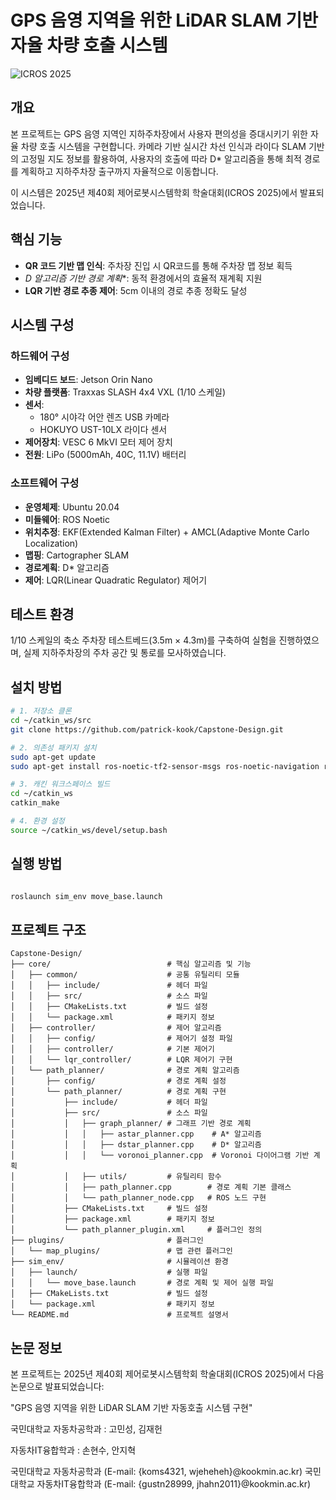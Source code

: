# GPS 음영 지역을 위한 LiDAR SLAM 기반 자율 차량 호출 시스템

![ICROS 2025](https://img.shields.io/badge/ICROS-2025-blue)

## 개요

본 프로젝트는 GPS 음영 지역인 지하주차장에서 사용자 편의성을 증대시키기 위한 자율 차량 호출 시스템을 구현합니다. 카메라 기반 실시간 차선 인식과 라이다 SLAM 기반의 고정밀 지도 정보를 활용하여, 사용자의 호출에 따라 D* 알고리즘을 통해 최적 경로를 계획하고 지하주차장 출구까지 자율적으로 이동합니다.

이 시스템은 2025년 제40회 제어로봇시스템학회 학술대회(ICROS 2025)에서 발표되었습니다.

## 핵심 기능

- **QR 코드 기반 맵 인식**: 주차장 진입 시 QR코드를 통해 주차장 맵 정보 획득
- **D* 알고리즘 기반 경로 계획**: 동적 환경에서의 효율적 재계획 지원
- **LQR 기반 경로 추종 제어**: 5cm 이내의 경로 추종 정확도 달성

## 시스템 구성

### 하드웨어 구성
- **임베디드 보드**: Jetson Orin Nano
- **차량 플랫폼**: Traxxas SLASH 4x4 VXL (1/10 스케일)
- **센서**:
  - 180° 시야각 어안 렌즈 USB 카메라
  - HOKUYO UST-10LX 라이다 센서
- **제어장치**: VESC 6 MkVI 모터 제어 장치
- **전원**: LiPo (5000mAh, 40C, 11.1V) 배터리

### 소프트웨어 구성
- **운영체제**: Ubuntu 20.04
- **미들웨어**: ROS Noetic
- **위치추정**: EKF(Extended Kalman Filter) + AMCL(Adaptive Monte Carlo Localization)
- **맵핑**: Cartographer SLAM
- **경로계획**: D* 알고리즘
- **제어**: LQR(Linear Quadratic Regulator) 제어기

## 테스트 환경

1/10 스케일의 축소 주차장 테스트베드(3.5m × 4.3m)를 구축하여 실험을 진행하였으며, 실제 지하주차장의 주차 공간 및 통로를 모사하였습니다.

## 설치 방법

```bash
# 1. 저장소 클론
cd ~/catkin_ws/src
git clone https://github.com/patrick-kook/Capstone-Design.git

# 2. 의존성 패키지 설치
sudo apt-get update
sudo apt-get install ros-noetic-tf2-sensor-msgs ros-noetic-navigation ros-noetic-robot-localization

# 3. 캐킨 워크스페이스 빌드
cd ~/catkin_ws
catkin_make

# 4. 환경 설정
source ~/catkin_ws/devel/setup.bash
```

## 실행 방법

```bash

roslaunch sim_env move_base.launch

```

## 프로젝트 구조

```
Capstone-Design/
├── core/                          # 핵심 알고리즘 및 기능
│   ├── common/                    # 공통 유틸리티 모듈
│   │   ├── include/               # 헤더 파일
│   │   ├── src/                   # 소스 파일
│   │   ├── CMakeLists.txt         # 빌드 설정
│   │   └── package.xml            # 패키지 정보
│   ├── controller/                # 제어 알고리즘
│   │   ├── config/                # 제어기 설정 파일
│   │   ├── controller/            # 기본 제어기
│   │   └── lqr_controller/        # LQR 제어기 구현
│   └── path_planner/              # 경로 계획 알고리즘
│       ├── config/                # 경로 계획 설정
│       └── path_planner/          # 경로 계획 구현
│           ├── include/           # 헤더 파일
│           ├── src/               # 소스 파일
│           │   ├── graph_planner/ # 그래프 기반 경로 계획
│           │   │   ├── astar_planner.cpp    # A* 알고리즘
│           │   │   ├── dstar_planner.cpp    # D* 알고리즘
│           │   │   └── voronoi_planner.cpp  # Voronoi 다이어그램 기반 계획
│           │   ├── utils/         # 유틸리티 함수
│           │   ├── path_planner.cpp        # 경로 계획 기본 클래스
│           │   └── path_planner_node.cpp   # ROS 노드 구현
│           ├── CMakeLists.txt     # 빌드 설정
│           ├── package.xml        # 패키지 정보
│           └── path_planner_plugin.xml     # 플러그인 정의
├── plugins/                       # 플러그인
│   └── map_plugins/               # 맵 관련 플러그인
├── sim_env/                       # 시뮬레이션 환경
│   ├── launch/                    # 실행 파일
│   │   └── move_base.launch       # 경로 계획 및 제어 실행 파일
│   ├── CMakeLists.txt             # 빌드 설정
│   └── package.xml                # 패키지 정보
└── README.md                      # 프로젝트 설명서
```

## 논문 정보

본 프로젝트는 2025년 제40회 제어로봇시스템학회 학술대회(ICROS 2025)에서 다음 논문으로 발표되었습니다:

"GPS 음영 지역을 위한 LiDAR SLAM 기반 자동호출 시스템 구현"  

국민대학교 자동차공학과 :
고민성, 김재헌   

자동차IT융합학과 : 
손현수, 안지혁

국민대학교 자동차공학과 (E-mail: {koms4321, wjeheheh}@kookmin.ac.kr)
국민대학교 자동차IT융합학과 (E-mail: {gustn28999, jhahn2011}@kookmin.ac.kr)
